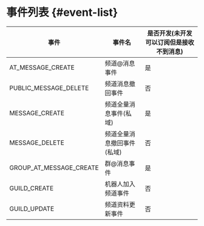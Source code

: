 # 事件列表 {#event-list}

| 事件 | 事件名 | 是否开发(未开发可以订阅但是接收不到消息) | 
| ---- | ------- | --- |
| AT_MESSAGE_CREATE | 频道@消息事件 | 是 |
| PUBLIC_MESSAGE_DELETE | 频道消息撤回事件 | 否 |
| MESSAGE_CREATE | 频道全量消息事件(私域) | 是 |
| MESSAGE_DELETE | 频道全量消息撤回事件(私域) | 否 |
| GROUP_AT_MESSAGE_CREATE | 群@消息事件 | 是 |
| GUILD_CREATE | 机器人加入频道事件 | 否 |
| GUILD_UPDATE | 频道资料更新事件 | 否 |
